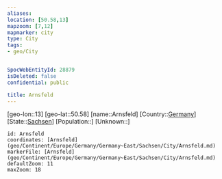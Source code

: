 ```yaml
---
aliases: 
location: [50.58,13]
mapzoom: [7,12] 
mapmarker: city 
type: City
tags:
- geo/City


SpocWebEntityId: 28879
isDeleted: false
confidential: public

title: Arnsfeld
---
```

[geo-lon::13]
[geo-lat::50.58]
[name::Arnsfeld]
[Country::[Germany](geo/Continent/Europe/Germany.md)]
[State::[Sachsen](geo/Continent/Europe/Germany/Germany~East/Sachsen.md)]
[Population::]
[Unknown::]


```leaflet
id: Arnsfeld
coordinates: [Arnsfeld](geo/Continent/Europe/Germany/Germany~East/Sachsen/City/Arnsfeld.md)
markerFile: [Arnsfeld](geo/Continent/Europe/Germany/Germany~East/Sachsen/City/Arnsfeld.md)
defaultZoom: 11 
maxZoom: 18
```


